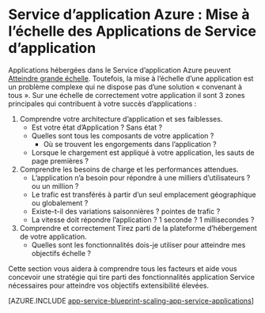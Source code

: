 <properties
    pageTitle="Service d’application Azure : Mise à l’échelle des Applications de Service d’application"
    description="Découvrez les tenants et aboutissants de mise à l’échelle d’Application dans le Service d’application."
    keywords="application service, azure application service, plan de services application scalable, échelle, coût de service d’application"
    services="app-service"
    documentationCenter=""
    authors="btardif"
    manager="wpickett"
    editor=""/>

<tags
    ms.service="app-service"
    ms.workload="na"
    ms.tgt_pltfrm="na"
    ms.devlang="na"
    ms.topic="article"
    ms.date="10/07/2016"
    ms.author="byvinyal"/>

# <a name="azure-app-service-scaling-app-service-applications"></a>Service d’application Azure : Mise à l’échelle des Applications de Service d’application

Applications hébergées dans le Service d’application Azure peuvent [Atteindre grande échelle](https://azure.microsoft.com/blog/canadian-broadcasting-corporation-radio-canada-leverage-azure-for-smooth-election-coverage/).
Toutefois, la mise à l’échelle d’une application est un problème complexe qui ne dispose pas d’une solution « convenant à tous ». Sur une échelle de correctement votre application il sont 3 zones principales qui contribuent à votre succès d’applications :

1. Comprendre votre architecture d’application et ses faiblesses.
    * Est votre état d’Application ? Sans état ?
    * Quelles sont tous les composants de votre application ?
        * Où se trouvent les engorgements dans l’application ?
    * Lorsque le chargement est appliqué à votre application, les sauts de page premières ?
2. Comprendre les besoins de charge et les performances attendues.
    * L’application n’a besoin pour répondre à une milliers d’utilisateurs ? ou un million ?
    * Le trafic est transférés à partir d’un seul emplacement géographique ou globalement ?
    * Existe-t-il des variations saisonnières ? pointes de trafic ?
    * La vitesse doit répondre l’application ? 1 seconde ? 1 millisecondes ?
3. Comprendre et correctement Tirez parti de la plateforme d’hébergement de votre application.
    * Quelles sont les fonctionnalités dois-je utiliser pour atteindre mes objectifs échelle ?

Cette section vous aidera à comprendre tous les facteurs et aide vous concevoir une stratégie qui tire parti des fonctionnalités application Service nécessaires pour atteindre vos objectifs extensibilité élevées.

[AZURE.INCLUDE [app-service-blueprint-scaling-app-service-applications](../../includes/app-service-blueprint-scaling-app-service-applications.md)]
